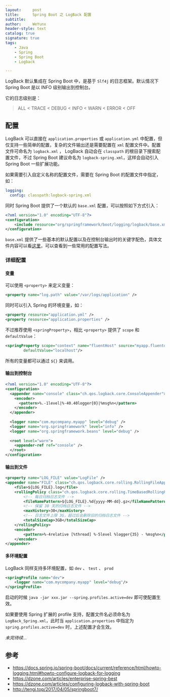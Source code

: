 ```yaml
---
layout:     post
title:      Spring Boot 之 LogBack 配置
subtitle:   
author:     WeYunx
header-style: text
catalog: true
signature: true
tags:
    - Java
    - Spring
    - Spring Boot
    - Logback

---
```


LogBack 默认集成在 Spring Boot 中，是基于 `Slf4j` 的日志框架。默认情况下 Spring Boot 是以 INFO 级别输出到控制台。

它的日志级别是：

> ALL < TRACE < DEBUG < INFO < WARN < ERROR < OFF

##  配置

LogBack 可以直接在 `application.properties` 或 `application.yml` 中配置，但仅支持一些简单的配置，复杂的文件输出还是需要配置在 `xml` 配置文件中。配置文件可命名为 `logback.xml` ， LogBack 自动会在 `classpath` 的根目录下搜索配置文件，不过 Spring Boot 建议命名为 `logback-spring.xml`，这样会自动引入 Spring Boot 一些扩展功能。

如果需要引入自定义名称的配置文件，需要在 Spring Boot 的配置文件中指定，如：

```yml
logging:
  config: classpath:logback-spring.xml
```

同时 Spring Boot 提供了一个默认的 `base.xml`  配置，可以按照如下方式引入：

```xml
<?xml version="1.0" encoding="UTF-8"?>
<configuration>
	<include resource="org/springframework/boot/logging/logback/base.xml"/>
</configuration>
```

`base.xml` 提供了一些基本的默认配置以及在控制台输出时的关键字配色，具体文件内容可以看[这里](https://github.com/spring-projects/spring-boot/blob/master/spring-boot-project/spring-boot/src/main/resources/org/springframework/boot/logging/logback/base.xml)，可以查看到一些常用的配置写法。

### 详细配置

#### 变量

可以使用 `<property>` 来定义变量：

```xml
<property name="log.path" value="/var/logs/application" />
```

同时可以引入 Spring 的环境变量，如：

```xml
<property resource="application.yml" />
<property resource="application.properties" />
```
不过推荐使用 `<springProperty>`，相比 `<property>` 提供了 `scope` 和 `defaultValue`：
```xml
<springProperty scope="context" name="fluentHost" source="myapp.fluentd.host"
		defaultValue="localhost"/>
```

所有的变量都可以通过 `${}` 来调用。

#### 输出到控制台

```xml
<?xml version="1.0" encoding="UTF-8"?>
<configuration>
  <appender name="console" class="ch.qos.logback.core.ConsoleAppender">
    <encoder>
      <pattern>%.-1level|%-40.40logger{0}|%msg%n</pattern>
    </encoder>
  </appender>
 
  <logger name="com.mycompany.myapp" level="debug" />
  <logger name="org.springframework" level="info" />
  <logger name="org.springframework.beans" level="debug" />
 
  <root level="warn">
    <appender-ref ref="console" />
  </root>
</configuration>
```



#### 输出到文件

```xml
<property name="LOG_FILE" value="LogFile" />
<appender name="FILE" class="ch.qos.logback.core.rolling.RollingFileAppender">
    <file>${LOG_FILE}.log</file>
    <rollingPolicy class="ch.qos.logback.core.rolling.TimeBasedRollingPolicy">
        <!-- 每日归档日志文件 -->
        <fileNamePattern>${LOG_FILE}.%d{yyyy-MM-dd}.gz</fileNamePattern>
        <!-- 保留 30 天的归档日志文件 -->
        <maxHistory>30</maxHistory>
        <!-- 日志文件上限 3G，超过后会删除旧的归档日志文件 -->
        <totalSizeCap>3GB</totalSizeCap>
    </rollingPolicy>
    <encoder>
        <pattern>%-4relative [%thread] %-5level %logger{35} - %msg%n</pattern>
    </encoder>
</appender> 
```



#### 多环境配置

LogBack 同样支持多环境配置，如  `dev` 、 `test` 、 `prod`

```xml
<springProfile name="dev">
    <logger name="com.mycompany.myapp" level="debug"/>
</springProfile>
```

启动的时候 `java -jar xxx.jar --spring.profiles.active=dev` 即可使配置生效。

如果要使用 Spring 扩展的 profile 支持，配置文件名必须命名为 `LogBack_Spring.xml`，此时当 `application.properties` 中指定为 `spring.profiles.active=dev` 时，上述配置才会生效。







*未完待续...*



## 参考

- https://docs.spring.io/spring-boot/docs/current/reference/html/howto-logging.html#howto-configure-logback-for-logging
- https://dzone.com/articles/enterprise-spring-best
- https://dzone.com/articles/configuring-logback-with-spring-boot
- http://tengj.top/2017/04/05/springboot7/
